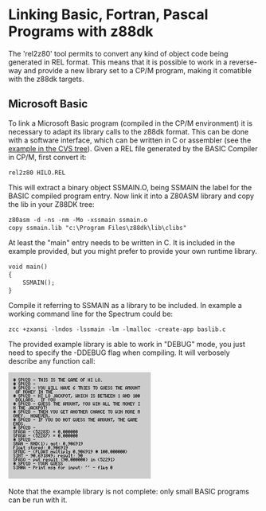 # Linking Basic, Fortran, Pascal Programs with z88dk

The 'rel2z80' tool permits to convert any kind of object code being generated in REL format.
This means that it is possible to work in a reverse-way and provide a new library set to a CP/M program, making it comatible with the z88dk targets.






## Microsoft Basic

To link a Microsoft Basic program (compiled in the CP/M environment) it is necessary to adapt its library calls to the z88dk format.
This can be done with a software interface, which can be written in C or assembler (see the [example in the CVS tree](https://raw.githubusercontent.com/z88dk/z88dk/mastersupport/rel/msbasic/baslib.c)).
Given a REL file generated by the BASIC Compiler in CP/M, first convert it:

	rel2z80 HILO.REL

This will extract a binary object SSMAIN.O, being SSMAIN the label for the BASIC compiled program entry.
Now link it into a Z80ASM library and copy the lib in your Z88DK tree:

	z80asm -d -ns -nm -Mo -xssmain ssmain.o
	copy ssmain.lib "c:\Program Files\z88dk\lib\clibs"

At least the "main" entry needs to be written in C.   It is included in the example provided, but you might prefer to provide your own runtime library.

    void main()
    {
        SSMAIN();
    }


Compile it referring to SSMAIN as a library to be included.
In example a working command line for the Spectrum could be:

    zcc +zxansi -lndos -lssmain -lm -lmalloc -create-app baslib.c


The provided example library is able to work in "DEBUG" mode, you just need to specify the -DDEBUG flag when compiling.    It will verbosely describe any function call:


![](images/advanced/cpmlink/rel_msbasic_debug.gif)


Note that the example library is not complete: only small BASIC programs can be run with it.


